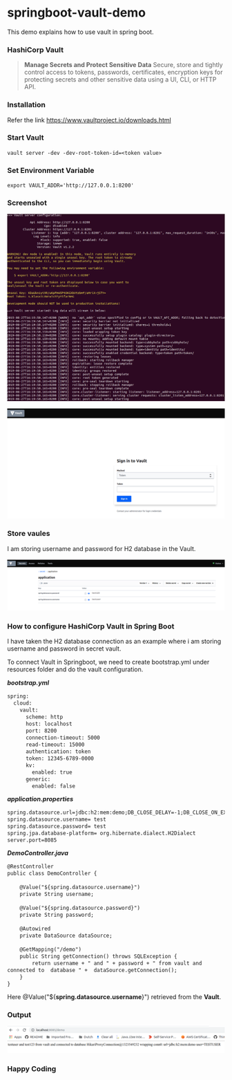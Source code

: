 # springboot-vault-demo
This demo explains how to use vault in spring boot.

### HashiCorp Vault 
> **Manage Secrets and Protect Sensitive Data**
> Secure, store and tightly control access to tokens, passwords, certificates, encryption keys for protecting secrets and other sensitive data using a UI, CLI, or HTTP API.

### Installation 

Refer the link https://www.vaultproject.io/downloads.html

### Start Vault

```
vault server -dev -dev-root-token-id=<token value>

```
### Set Environment Variable

```
export VAULT_ADDR='http://127.0.0.1:8200'

```

### Screenshot

![vault-config.png](vault-config.png)

![vault-screen-3.png](vault-screen-3.png)

### Store vaules

I am storing username and password for H2 database in the Vault.

![vault-screen-2.png](vault-screen-2.png)

### How to configure HashiCorp Vault in Spring Boot

I have taken the H2 database connection as an example where i am storing username and password in secret vault.

To connect Vault in Springboot, we need to create bootstrap.yml under resources folder and do the vault configuration.

**_bootstrap.yml_**

```
spring:
  cloud:
    vault:
      scheme: http
      host: localhost
      port: 8200
      connection-timeout: 5000
      read-timeout: 15000
      authentication: token
      token: 12345-6789-0000
      kv:
        enabled: true
      generic:
        enabled: false
```

**_application.properties_**

```
spring.datasource.url=jdbc:h2:mem:demo;DB_CLOSE_DELAY=-1;DB_CLOSE_ON_EXIT=FALSE
spring.datasource.username= test
spring.datasource.password= test
spring.jpa.database-platform= org.hibernate.dialect.H2Dialect
server.port=8085

```
**_DemoController.java_**

```
@RestController
public class DemoController {

    @Value("${spring.datasource.username}")
    private String username;

    @Value("${spring.datasource.password}")
    private String password;

    @Autowired
    private DataSource dataSource;

    @GetMapping("/demo")
    public String getConnection() throws SQLException {
        return username + " and " + password + " from vault and connected to  database " +  dataSource.getConnection();
    }
}

```

Here @Value("${**spring.datasource.username**}") retrieved from the **Vault**.

### Output

![vault-screen-1.png](vault-screen-1.png)

### Happy Coding